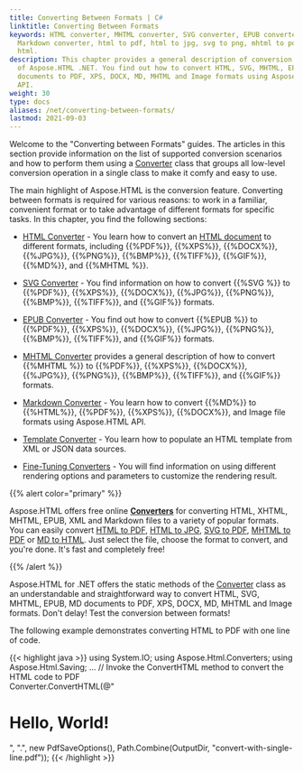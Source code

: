```yaml
---
title: Converting Between Formats | C#
linktitle: Converting Between Formats
keywords: HTML converter, MHTML converter, SVG converter, EPUB converter,
  Markdown converter, html to pdf, html to jpg, svg to png, mhtml to pdf, md to
  html.
description: This chapter provides a general description of conversion features
  of Aspose.HTML .NET. You find out how to convert HTML, SVG, MHTML, EPUB, MD
  documents to PDF, XPS, DOCX, MD, MHTML and Image formats using Aspose.HTML
  API.
weight: 30
type: docs
aliases: /net/converting-between-formats/
lastmod: 2021-09-03
---
```


Welcome to the "Converting between Formats" guides. The articles in this section provide information on the list of supported conversion scenarios and how to perform them using a [Converter](https://apireference.aspose.com/net/html/aspose.html.converters/converter) class that groups all low-level conversion operation in a single class to make it comfy and easy to use.

The main highlight of Aspose.HTML is the conversion feature. Converting between formats is required for various reasons: to work in a familiar, convenient format or to take advantage of different formats for specific tasks. In this chapter, you find the following sections: 

 - [HTML Converter](/html/net/converting-between-formats/html-converter/) - You learn how to convert an [HTML document](https://apireference.aspose.com/net/html/aspose.html/htmldocument) to different formats, including {{%PDF%}}, {{%XPS%}}, {{%DOCX%}}, {{%JPG%}}, {{%PNG%}}, {{%BMP%}}, {{%TIFF%}}, {{%GIF%}}, {{%MD%}}, and {{%MHTML %}}.

 - [SVG Converter](/html/net/converting-between-formats/svg-converter/)  - You find information on how to convert {{%SVG %}} to {{%PDF%}}, {{%XPS%}}, {{%DOCX%}}, {{%JPG%}}, {{%PNG%}}, {{%BMP%}}, {{%TIFF%}}, and {{%GIF%}} formats.

 - [EPUB Converter](/html/net/converting-between-formats/epub-converter/)  - You find out how to convert {{%EPUB %}} to {{%PDF%}}, {{%XPS%}}, {{%DOCX%}}, {{%JPG%}}, {{%PNG%}}, {{%BMP%}}, {{%TIFF%}}, and {{%GIF%}} formats.

 - [MHTML Converter](/html/net/converting-between-formats/mhtml-converter/) provides a general description of how to convert {{%MHTML %}} to {{%PDF%}}, {{%XPS%}}, {{%DOCX%}}, {{%JPG%}}, {{%PNG%}}, {{%BMP%}}, {{%TIFF%}}, and {{%GIF%}} formats.

 - [Markdown Converter](/html/net/converting-between-formats/markdown-converter/) - You learn how to convert {{%MD%}} to {{%HTML%}}, {{%PDF%}}, {{%XPS%}}, {{%DOCX%}}, and Image file formats using Aspose.HTML API.

 - [Template Converter](/html/net/converting-between-formats/html-template/) - You learn how to populate an HTML template from XML or JSON data sources.

 - [Fine-Tuning Converters](/html/net/converting-between-formats/fine-tuning-converters/) - You will find information on using different rendering options and parameters to customize the rendering result.

{{% alert color="primary" %}} 

Aspose.HTML offers free online [**Converters**](https://products.aspose.app/html/en/conversion) for converting HTML, XHTML, MHTML, EPUB, XML and Markdown files to a variety of popular formats.  You can easily convert  [HTML to PDF](https://products.aspose.app/html/en/conversion/html-to-pdf), [HTML to JPG](https://products.aspose.app/html/en/conversion/html-to-jpg), [SVG to PDF](https://products.aspose.app/svg/en/conversion/svg-to-pdf), [MHTML to PDF](https://products.aspose.app/html/en/conversion/mhtml-to-pdf) or [MD to HTML](https://products.aspose.app/html/en/conversion/md-to-html). Just select the file, choose the format to convert, and you're done. It's fast and completely free!

{{% /alert %}} 



Aspose.HTML for .NET offers the static methods of the [Converter](https://apireference.aspose.com/net/html/aspose.html.converters/converter) class  as an understandable and straightforward way to convert HTML, SVG, MHTML, EPUB, MD documents to PDF, XPS, DOCX, MD, MHTML and Image formats. Don't delay! Test the conversion between formats!

The following example demonstrates converting HTML to PDF with one line of code.

{{< highlight java >}}
using System.IO;
using Aspose.Html.Converters;
using Aspose.Html.Saving;
...
     // Invoke the ConvertHTML method to convert the HTML code to PDF           
     Converter.ConvertHTML(@"<h1>Hello, World!</h1>", ".", new PdfSaveOptions(), Path.Combine(OutputDir, "convert-with-single-line.pdf"));
{{< /highlight >}}



